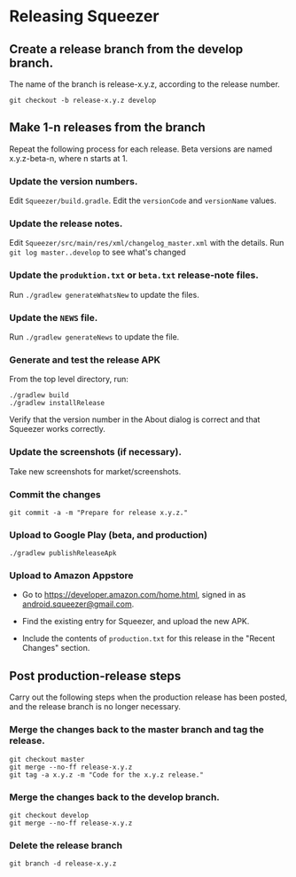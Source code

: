 # Releasing Squeezer

## Create a release branch from the develop branch.

The name of the branch is release-x.y.z, according to the release number.

    git checkout -b release-x.y.z develop

## Make 1-n releases from the branch

Repeat the following process for each release. Beta versions are named
x.y.z-beta-n, where n starts at 1.

### Update the version numbers.

Edit `Squeezer/build.gradle`.  Edit the `versionCode` and `versionName`
values.

### Update the release notes.

Edit `Squeezer/src/main/res/xml/changelog_master.xml` with the details.
Run `git log master..develop` to see what's changed

### Update the `produktion.txt` or `beta.txt` release-note files.

Run `./gradlew generateWhatsNew` to update the files.

### Update the `NEWS` file.

Run `./gradlew generateNews` to update the file.

### Generate and test the release APK

From the top level directory, run:

    ./gradlew build
    ./gradlew installRelease

Verify that the version number in the About dialog is correct and that
Squeezer works correctly.

### Update the screenshots (if necessary).

Take new screenshots for market/screenshots.

### Commit the changes

    git commit -a -m "Prepare for release x.y.z."

### Upload to Google Play (beta, and production)

    ./gradlew publishReleaseApk

### Upload to Amazon Appstore

- Go to https://developer.amazon.com/home.html, signed in as
  android.squeezer@gmail.com.

- Find the existing entry for Squeezer, and upload the new APK.

- Include the contents of `production.txt` for this release in the "Recent Changes"
  section.

## Post production-release steps

Carry out the following steps when the production release has been posted,
and the release branch is no longer necessary.

### Merge the changes back to the master branch and tag the release.

    git checkout master
    git merge --no-ff release-x.y.z
    git tag -a x.y.z -m "Code for the x.y.z release."

### Merge the changes back to the develop branch.

    git checkout develop
    git merge --no-ff release-x.y.z

### Delete the release branch

    git branch -d release-x.y.z
